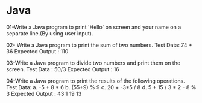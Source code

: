 # Java
01-Write a Java program to print 'Hello' on screen and your name on a separate line.(By using user input).

02- Write a Java program to print the sum of two numbers.
Test Data:
74 + 36
Expected Output :
110 

03-Write a Java program to divide two numbers and print them on the screen.
Test Data :
50/3
Expected Output :
16

04-Write a Java program to print the results of the following operations.
Test Data:
a. -5 + 8 * 6
b. (55+9) % 9
c. 20 + -3*5 / 8
d. 5 + 15 / 3 * 2 - 8 % 3
Expected Output :
43
1
19
13
